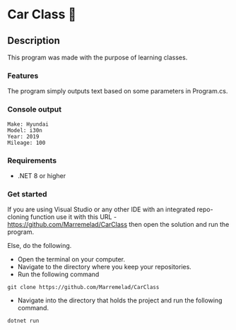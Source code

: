 # Car Class 🚗

## Description
This program was made with the purpose of learning classes.

### Features
The program simply outputs text based on some parameters in Program.cs.

### Console output
```console
Make: Hyundai
Model: i30n
Year: 2019
Mileage: 100
```

### Requirements
* .NET 8 or higher

### Get started
If you are using Visual Studio or any other IDE with an integrated repo-cloning function use it with this URL - https://github.com/Marremelad/CarClass
then open the solution and run the program.

Else, do the following.
* Open the terminal on your computer.
* Navigate to the directory where you keep your repositories.
* Run the following command
```console
git clone https://github.com/Marremelad/CarClass       
```
* Navigate into the directory that holds the project and run the following command.
```console
dotnet run
```
